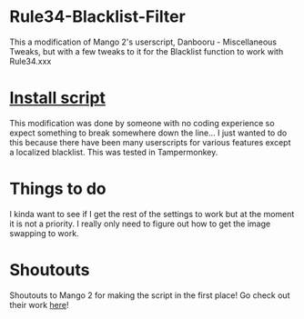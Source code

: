 # Rule34-Blacklist-Filter
This a modification of Mango 2's userscript, Danbooru - Miscellaneous Tweaks, but with a few tweaks to it for the Blacklist function to work with Rule34.xxx

# [Install script](https://github.com/Donny-Pandairaz/Rule34-Blacklist-Filter/blob/main/Rule34%20-%20Miscellaneous%20Tweaks.user.js)
This modification was done by someone with no coding experience so expect something to break somewhere down the line... I just wanted to do this because there have been many userscripts for various features except a localized blacklist. This was tested in Tampermonkey.

# Things to do
I kinda want to see if I get the rest of the settings to work but at the moment it is not a priority. I really only need to figure out how to get the image swapping to work.

# Shoutouts
Shoutouts to Mango 2 for making the script in the first place! Go check out their work [here](https://greasyfork.org/en/users/3412-mango-2)!
